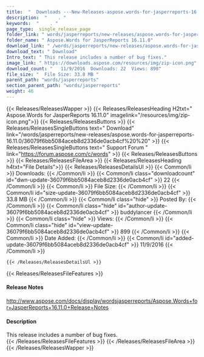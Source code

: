 ```yaml
---
title:  "  Downloads ---New-Releases-aspose.words-for-jasperreports-16.11.0 . " 
description:  "    . " 
keywords:  "    . " 
page_type:  single_release_page
folder_link: " words/jasperreports/new-releases/aspose.words-for-jasperreports-16.11.0/"
folder_name: " Aspose.Words for JasperReports 16.11.0"
download_link: " /words/jasperreports/new-releases/aspose.words-for-jasperreports-16.11.0/36079f6bb5084aceb8d2336de0acb4cf"
download_text: " Download"
Intro_text: " This release includes a number of bug fixes."
image_link: " https://downloads.aspose.com/resources/img/zip-icon.png"
download_count: "   11/9/2016  Downloads: 22  Views: 898"
file_size: "  File Size: 33.8 MB "
parent_path: "words/jasperreports"
section_parent_path: "words/jasperreports"
weight: 46 
---
```


{{< Releases/ReleasesWapper >}}
  {{< Releases/ReleasesHeading H2txt=" Aspose.Words for JasperReports 16.11.0" imagelink="/resources/img/zip-icon.png">}}
  {{< Releases/ReleasesButtons >}}
    {{< Releases/ReleasesSingleButtons text=" Download" link="/words/jasperreports/new-releases/aspose.words-for-jasperreports-16.11.0/36079f6bb5084aceb8d2336de0acb4cf%20%20" >}}
    {{< Releases/ReleasesSingleButtons text=" Support Forum " link="https://forum.aspose.com/c/words" >}}
  {{< Releases/ReleasesButtons >}}
  {{< Releases/ReleasesFileArea >}}
    {{< Releases/ReleasesHeading h4txt="File Details">}}
    {{< Releases/ReleasesDetailsUl >}}
            {{< Common/li  >}} Downloads: {{< /Common/li >}} 
      {{< Common/li class="downloadcount" id="dwn-update-36079f6bb5084aceb8d2336de0acb4cf" >}} 22 {{< /Common/li >}} 
      {{< Common/li  >}} File Size: {{< /Common/li >}} 
      {{< Common/li id="size-update-36079f6bb5084aceb8d2336de0acb4cf" >}} 33.8 MB {{< /Common/li >}} 
      {{< Common/li  class="hide" >}} Posted By: {{< /Common/li >}} 
      {{< Common/li class="hide" id="author-update-36079f6bb5084aceb8d2336de0acb4cf" >}} buddylancer {{< /Common/li >}} 
      {{< Common/li class="hide"  >}} Views: {{< /Common/li >}} 
      {{< Common/li class="hide" id="view-update-36079f6bb5084aceb8d2336de0acb4cf" >}} 899 {{< /Common/li >}} 
      {{< Common/li  >}} Date Added: {{< /Common/li >}} 
      {{< Common/li id="added-update-36079f6bb5084aceb8d2336de0acb4cf" >}} 11/9/2016 {{< /Common/li >}} 

    {{< /Releases/ReleasesDetailsUl >}}

  {{< Releases/ReleasesFileFeatures >}}
      <h4>Release Notes</h4><div><a href="http://www.aspose.com/docs/display/wordsjasperreports/Aspose.Words+for+JasperReports+16.11.0+Release+Notes">http://www.aspose.com/docs/display/wordsjasperreports/Aspose.Words+for+JasperReports+16.11.0+Release+Notes</a></div><h4>Description</h4><div class="HTMLDescription">This release includes a number of bug fixes.</div>
  {{< /Releases/ReleasesFileFeatures >}}
 {{< /Releases/ReleasesFileArea >}}
{{< /Releases/ReleasesWapper >}}


